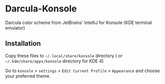 # Darcula-Konsole
Darcula color scheme from JetBrains' IntelliJ for Konsole (KDE terminal emulator)

## Installation

Copy these files to `~/.local/share/konsole` directory ( or `~/.kde/share/apps/konsole` directory for KDE 4)

Go to `konsole` > `settings` > `Edit Current Profile` > `Appearance` and choose your preferred theme.
